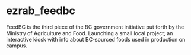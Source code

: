 # ezrab_feedbc
FeedBC is the third piece of the BC government initiative put forth by the Ministry of Agriculture and Food.
Launching a small local project; an interactive kiosk with info about BC-sourced foods used in production on campus.
